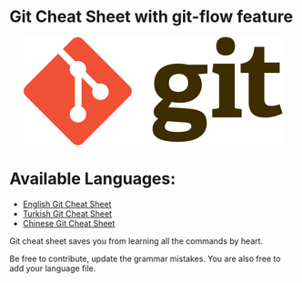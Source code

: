 Git Cheat Sheet with git-flow feature
===============

<p align="center">
	<img alt="Git" src="./Img/git-logo.png" height="190" width="455">
</p>

# Available Languages:
- [English Git Cheat Sheet](https://github.com/ArslanBilal/Git-Cheat-Sheet/blob/master/Git%20Cheat%20Sheet-Eng.md)
- [Turkish Git Cheat Sheet](https://github.com/ArslanBilal/Git-Cheat-Sheet/blob/master/Git%20Cheat%20Sheet-Tr.md)
- [Chinese Git Cheat Sheet](https://github.com/flyhigher139/Git-Cheat-Sheet/blob/master/Git%20Cheat%20Sheet-Zh.md)

Git cheat sheet saves you from learning all the commands by heart.

Be free to contribute, update the grammar mistakes. You are also free to add your language file.
